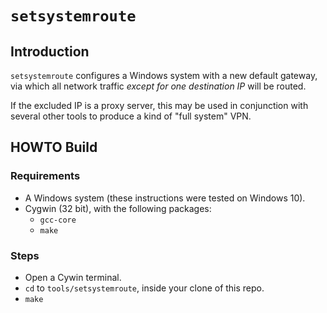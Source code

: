 # `setsystemroute`

## Introduction

`setsystemroute` configures a Windows system with a new default gateway, via which all network traffic *except for one destination IP* will be routed.

If the excluded IP is a proxy server, this may be used in conjunction with several other tools to produce a kind of "full system" VPN.

## HOWTO Build

### Requirements

* A Windows system (these instructions were tested on Windows 10).
* Cygwin (32 bit), with the following packages:
    * `gcc-core`
    * `make`

### Steps

* Open a Cywin terminal.
* `cd` to `tools/setsystemroute`, inside your clone of this repo.
* `make`
